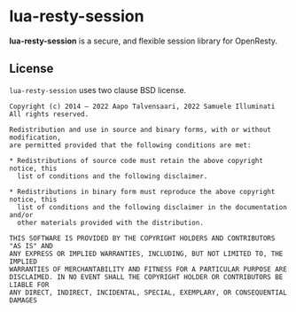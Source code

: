 # lua-resty-session

**lua-resty-session** is a secure, and flexible session library for OpenResty.

## License

`lua-resty-session` uses two clause BSD license.

```
Copyright (c) 2014 – 2022 Aapo Talvensaari, 2022 Samuele Illuminati
All rights reserved.

Redistribution and use in source and binary forms, with or without modification,
are permitted provided that the following conditions are met:

* Redistributions of source code must retain the above copyright notice, this
  list of conditions and the following disclaimer.

* Redistributions in binary form must reproduce the above copyright notice, this
  list of conditions and the following disclaimer in the documentation and/or
  other materials provided with the distribution.

THIS SOFTWARE IS PROVIDED BY THE COPYRIGHT HOLDERS AND CONTRIBUTORS "AS IS" AND
ANY EXPRESS OR IMPLIED WARRANTIES, INCLUDING, BUT NOT LIMITED TO, THE IMPLIED
WARRANTIES OF MERCHANTABILITY AND FITNESS FOR A PARTICULAR PURPOSE ARE
DISCLAIMED. IN NO EVENT SHALL THE COPYRIGHT HOLDER OR CONTRIBUTORS BE LIABLE FOR
ANY DIRECT, INDIRECT, INCIDENTAL, SPECIAL, EXEMPLARY, OR CONSEQUENTIAL DAMAGES
```
